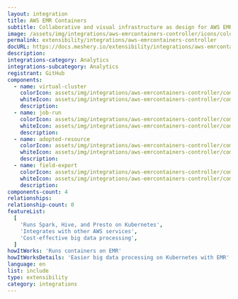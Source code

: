 ```yaml
---
layout: integration
title: AWS EMR Containers
subtitle: Collaborative and visual infrastructure as design for AWS EMR Containers
image: /assets/img/integrations/aws-emrcontainers-controller/icons/color/aws-emrcontainers-controller-color.svg
permalink: extensibility/integrations/aws-emrcontainers-controller
docURL: https://docs.meshery.io/extensibility/integrations/aws-emrcontainers-controller
description:
integrations-category: Analytics
integrations-subcategory: Analytics
registrant: GitHub
components:
  - name: virtual-cluster
    colorIcon: assets/img/integrations/aws-emrcontainers-controller/components/virtual-cluster/icons/color/virtual-cluster-color.svg
    whiteIcon: assets/img/integrations/aws-emrcontainers-controller/components/virtual-cluster/icons/white/virtual-cluster-white.svg
    description:
  - name: job-run
    colorIcon: assets/img/integrations/aws-emrcontainers-controller/components/job-run/icons/color/job-run-color.svg
    whiteIcon: assets/img/integrations/aws-emrcontainers-controller/components/job-run/icons/white/job-run-white.svg
    description:
  - name: adopted-resource
    colorIcon: assets/img/integrations/aws-emrcontainers-controller/components/adopted-resource/icons/color/adopted-resource-color.svg
    whiteIcon: assets/img/integrations/aws-emrcontainers-controller/components/adopted-resource/icons/white/adopted-resource-white.svg
    description:
  - name: field-export
    colorIcon: assets/img/integrations/aws-emrcontainers-controller/components/field-export/icons/color/field-export-color.svg
    whiteIcon: assets/img/integrations/aws-emrcontainers-controller/components/field-export/icons/white/field-export-white.svg
    description:
components-count: 4
relationships:
relationship-count: 0
featureList:
  [
    'Runs Spark, Hive, and Presto on Kubernetes',
    'Integrates with other AWS services',
    'Cost-effective big data processing',
  ]
howItWorks: 'Runs containers on EMR'
howItWorksDetails: 'Easier big data processing on Kubernetes with EMR'
language: en
list: include
type: extensibility
category: integrations
---
```

